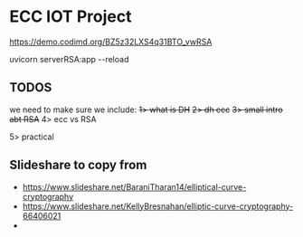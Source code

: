 # ECC IOT Project
https://demo.codimd.org/BZ5z32LXS4q31BTO_vwRSA

uvicorn serverRSA:app --reload

## TODOS
we need to make sure we include:
~~1> what is DH~~
~~2> dh ecc~~
~~3> small intro abt RSA~~
4> ecc vs RSA

5> practical


## Slideshare to copy from
- https://www.slideshare.net/BaraniTharan14/elliptical-curve-cryptography 
- https://www.slideshare.net/KellyBresnahan/elliptic-curve-cryptography-66406021
- 